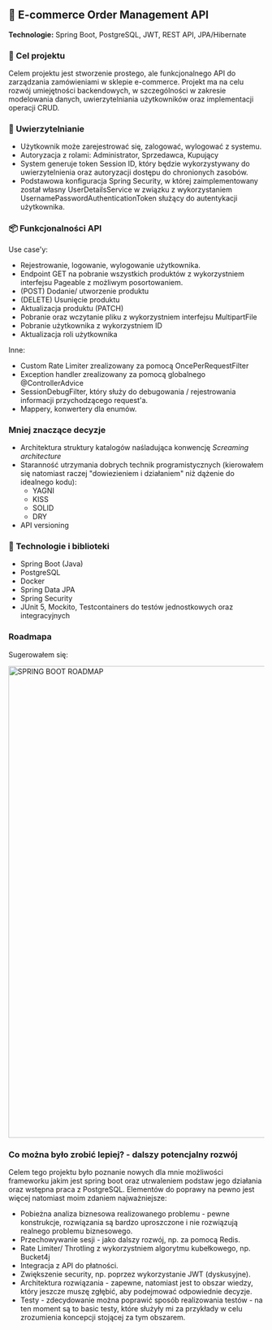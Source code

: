 ## 🛒 E-commerce Order Management API

**Technologie:** Spring Boot, PostgreSQL, JWT, REST API, JPA/Hibernate

### 🎯 Cel projektu

Celem projektu jest stworzenie prostego, ale funkcjonalnego API do zarządzania zamówieniami w sklepie e-commerce. Projekt ma na celu rozwój umiejętności backendowych, w szczególności w zakresie modelowania danych, uwierzytelniania użytkowników oraz implementacji operacji CRUD.

### 🔐 Uwierzytelnianie

- Użytkownik może zarejestrować się, zalogować, wylogować z systemu.
- Autoryzacja z rolami: Administrator, Sprzedawca, Kupujący
- System generuje token Session ID, który będzie wykorzystywany do uwierzytelnienia oraz autoryzacji dostępu do chronionych zasobów.
- Podstawowa konfiguracja Spring Security, w której zaimplementowany został własny UserDetailsService w związku z wykorzystaniem UsernamePasswordAuthenticationToken służący do autentykacji użytkownika.

### 📦 Funkcjonalności API

Use case'y:

- Rejestrowanie, logowanie, wylogowanie użytkownika.
- Endpoint GET na pobranie wszystkich produktów z wykorzystniem interfejsu Pageable z możliwym posortowaniem.
- (POST) Dodanie/ utworzenie produktu
- (DELETE) Usunięcie produktu
- Aktualizacja produktu (PATCH)
- Pobranie oraz wczytanie pliku z wykorzystniem interfejsu MultipartFile
- Pobranie użytkownika z wykorzystniem ID
- Aktualizacja roli użytkownika

Inne:

- Custom Rate Limiter zrealizowany za pomocą OncePerRequestFilter
- Exception handler zrealizowany za pomocą globalnego @ControllerAdvice
- SessionDebugFilter, który służy do debugowania / rejestrowania informacji przychodzącego request'a.
- Mappery, konwertery dla enumów.

### Mniej znaczące decyzje

- Architektura struktury katalogów naśladująca konwencję _Screaming architecture_
- Staranność utrzymania dobrych technik programistycznych (kierowałem się natomiast raczej "dowiezieniem i działaniem" niż dążenie do idealnego kodu):
  - YAGNI
  - KISS
  - SOLID
  - DRY
- API versioning

### 🧱 Technologie i biblioteki

- Spring Boot (Java)
- PostgreSQL
- Docker
- Spring Data JPA
- Spring Security
- JUnit 5, Mockito, Testcontainers do testów jednostkowych oraz integracyjnych

### Roadmapa

Sugerowałem się: 

<img width="1404" height="929" alt="SPRING BOOT ROADMAP" src="https://github.com/user-attachments/assets/46e04785-a0e8-4430-a714-3f8282646b96" />

### Co można było zrobić lepiej? - dalszy potencjalny rozwój

Celem tego projektu było poznanie nowych dla mnie możliwości frameworku jakim jest spring boot oraz utrwaleniem podstaw jego działania oraz wstępna praca z PostgreSQL. Elementów do poprawy na pewno jest więcej natomiast moim zdaniem najważniejsze:

- Pobieżna analiza biznesowa realizowanego problemu - pewne konstrukcje, rozwiązania są bardzo uproszczone i nie rozwiązują realnego problemu biznesowego.
- Przechowywanie sesji - jako dalszy rozwój, np. za pomocą Redis.
- Rate Limiter/ Throtling z wykorzystniem algorytmu kubełkowego, np. Bucket4j
- Integracja z API do płatności.
- Zwiększenie security, np. poprzez wykorzystanie JWT (dyskusyjne).
- Architektura rozwiązania - zapewne, natomiast jest to obszar wiedzy, który jeszcze muszę zgłębić, aby podejmować odpowiednie decyzje.
- Testy - zdecydowanie można poprawić sposób realizowania testów - na ten moment są to basic testy, które służyły mi za przykłady w celu zrozumienia koncepcji stojącej za tym obszarem.
